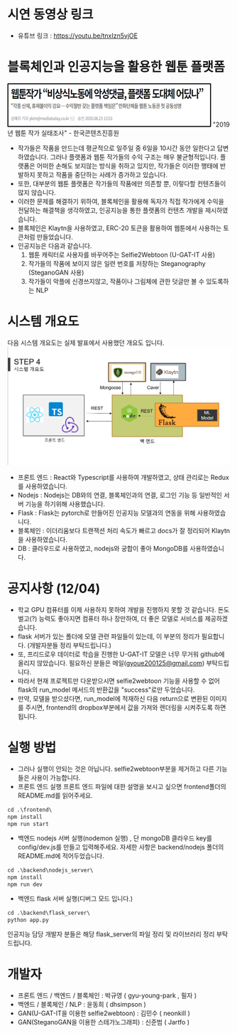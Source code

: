 # 시연 동영상 링크
- 유튜브 링크 : https://youtu.be/tnxIzn5vjOE

# 블록체인과 인공지능을 활용한 웹툰 플랫폼
![시스템](./image/platform.png)
"2019년 웹툰 작가 실태조사" - 한국콘텐츠진흥원  
  
- 작가들은 작품을 만드는데 평균적으로 일주일 중 6일을 10시간 동안 일한다고 답변하였습니다. 그러나 플랫폼과 웹툰 작가들의 수익 구조는 매우 불균형적입니다. 플랫폼은 어떠한 손해도 보지않는 방식을 취하고 있지만, 작가들은 이러한 행태에 반발하지 못하고 작품을 중단하는 사례가 증가하고 있습니다.
- 또한, 대부분의 웹툰 플랫폼은 작가들의 작품에만 의존할 뿐, 이렇다할 컨텐츠들이 많지 않습니다. 
- 이러한 문제를 해결하기 위하여, 블록체인을 활용해 독자가 직접 작가에게 수익을 전달하는 해결책을 생각하였고, 인공지능을 통한 플랫폼의 컨텐츠 개발을 제시하였습니다.
- 블록체인은 Klaytn을 사용하였고, ERC-20 토큰을 활용하여 웹툰에서 사용하는 토큰처럼 만들었습니다.
- 인공지능은 다음과 같습니다.
    1. 웹툰 캐릭터로 사용자를 바꾸어주는 Selfie2Webtoon (U-GAT-IT 사용)
    2. 작가들의 작품에 보이지 않은 일련 번호를 저장하는 Steganography (SteganoGAN 사용)
    3. 작가들이 악플에 신경쓰지않고, 작품이나 그림체에 관한 덧글만 볼 수 있도록하는 NLP

# 시스템 개요도
다음 시스템 개요도는 실제 발표에서 사용했던 개요도 입니다.
![시스템](./image/system.png)

- 프론트 엔드 : React와 Typescript를 사용하여 개발하였고, 상태 관리로는 Redux를 사용하였습니다.
- Nodejs : Nodejs는 DB와의 연결, 블록체인과의 연결, 로그인 기능 등 일반적인 서버 기능을 하기위해 사용했습니다.
- Flask : Flask는 pytorch로 만들어진 인공지능 모델과의 연동을 위해 사용하였습니다.
- 블록체인 : 이더리움보다 트랜잭션 처리 속도가 빠르고 docs가 잘 정리되어 Klaytn을 사용하였습니다. 
- DB : 클라우드로 사용하였고, nodejs와 궁합이 좋아 MongoDB를 사용하였습니다. 

# 공지사항 (12/04)
- 학교 GPU 컴퓨터를 이제 사용하지 못하여 개발을 진행하지 못할 것 같습니다. 돈도 벌고(?) 능력도 좋아지면 컴퓨터 하나 장만하여, 더 좋은 모델로 서비스를 제공하겠습니다.
- flask 서버가 있는 폴더에 모델 관련 파일들이 있는데, 이 부분의 정리가 필요합니다. (개발자분들 정리 부탁드립니다.)
- 또, 프리드로우 데이터로 학습을 진행한 U-GAT-IT 모델은 너무 무거워 github에 올리지 않았습니다. 필요하신 분들은 메일(gyoue200125@gmail.com) 부탁드립니다.
- 따라서 현재 프로젝트만 다운받으시면 selfie2webtoon 기능을 사용할 수 없어 flask의 run_model 메서드의 반환값을 "success"로만 두었습니다.
- 만약, 모델을 받으셨다면, run_model에 적재하신 다음 return으로 변환된 이미지를 주시면, frontend의 dropbox부분에서 값을 가져와 렌더링을 시켜주도록 하면 됩니다.

# 실행 방법
- 그러나 실행이 안되는 것은 아닙니다. selfie2webtoon부분을 제거하고 다른 기능들은 사용이 가능합니다.
- 프론트 엔드 실행
프론트 엔드 파일에 대한 설명을 보시고 싶으면 frontend폴더의 README.md를 읽어주세요.
```
cd .\frontend\
npm install
npm run start
```

- 백엔드 nodejs 서버 실행(nodemon 실행) , 단 mongoDB 클라우드 key를 config/dev.js를 만들고 입력해주세요.
자세한 사항은 backend/nodejs 폴더의 README.md에 적어두었습니다.
```
cd .\backend\nodejs_server\
npm install
npm run dev
```

- 백엔드 flask 서버 실행(디버그 모드 입니다.)
```
cd .\backend\flask_server\
python app.py
```
인공지능 담당 개발자 분들은 해당 flask_server의 파일 정리 및 라이브러리 정리 부탁드립니다.

# 개발자
- 프론트 엔드 / 백엔드 / 블록체인 : 박규영 ( gyu-young-park , 필자 )
- 백엔드 / 블록체인 / NLP : 윤동희 ( dhsimpson )
- GAN(U-GAT-IT을 이용한 selfie2webtoon) : 김민수 ( neonkill )
- GAN(SteganoGAN을 이용한 스테가노그래피) : 신준범 ( Jartfo )
